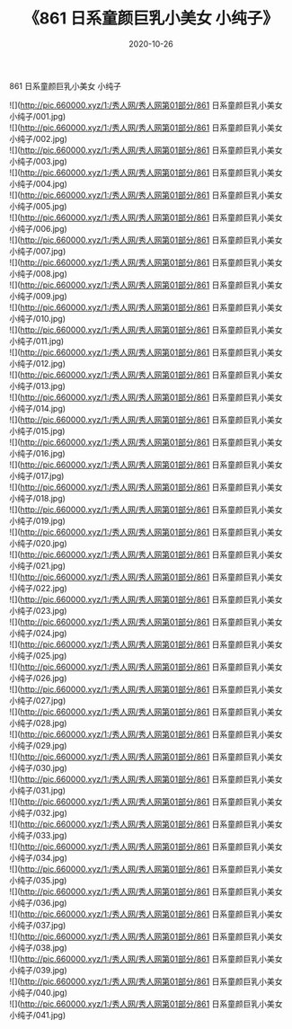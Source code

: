 ﻿---
layout: post
title:  《861 日系童颜巨乳小美女 小纯子》
date:   2020-10-26
img: http://pic.660000.xyz/1:/秀人网/秀人网第01部分/861 日系童颜巨乳小美女 小纯子/000.jpg
categories: [美女, 清纯, 唯美]
---

861 日系童颜巨乳小美女 小纯子

  ![](http://pic.660000.xyz/1:/秀人网/秀人网第01部分/861 日系童颜巨乳小美女 小纯子/001.jpg) <br> ![](http://pic.660000.xyz/1:/秀人网/秀人网第01部分/861 日系童颜巨乳小美女 小纯子/002.jpg) <br> ![](http://pic.660000.xyz/1:/秀人网/秀人网第01部分/861 日系童颜巨乳小美女 小纯子/003.jpg) <br> ![](http://pic.660000.xyz/1:/秀人网/秀人网第01部分/861 日系童颜巨乳小美女 小纯子/004.jpg) <br> ![](http://pic.660000.xyz/1:/秀人网/秀人网第01部分/861 日系童颜巨乳小美女 小纯子/005.jpg) <br> ![](http://pic.660000.xyz/1:/秀人网/秀人网第01部分/861 日系童颜巨乳小美女 小纯子/006.jpg) <br> ![](http://pic.660000.xyz/1:/秀人网/秀人网第01部分/861 日系童颜巨乳小美女 小纯子/007.jpg) <br> ![](http://pic.660000.xyz/1:/秀人网/秀人网第01部分/861 日系童颜巨乳小美女 小纯子/008.jpg) <br> ![](http://pic.660000.xyz/1:/秀人网/秀人网第01部分/861 日系童颜巨乳小美女 小纯子/009.jpg) <br> ![](http://pic.660000.xyz/1:/秀人网/秀人网第01部分/861 日系童颜巨乳小美女 小纯子/010.jpg) <br> ![](http://pic.660000.xyz/1:/秀人网/秀人网第01部分/861 日系童颜巨乳小美女 小纯子/011.jpg) <br> ![](http://pic.660000.xyz/1:/秀人网/秀人网第01部分/861 日系童颜巨乳小美女 小纯子/012.jpg) <br> ![](http://pic.660000.xyz/1:/秀人网/秀人网第01部分/861 日系童颜巨乳小美女 小纯子/013.jpg) <br> ![](http://pic.660000.xyz/1:/秀人网/秀人网第01部分/861 日系童颜巨乳小美女 小纯子/014.jpg) <br> ![](http://pic.660000.xyz/1:/秀人网/秀人网第01部分/861 日系童颜巨乳小美女 小纯子/015.jpg) <br> ![](http://pic.660000.xyz/1:/秀人网/秀人网第01部分/861 日系童颜巨乳小美女 小纯子/016.jpg) <br> ![](http://pic.660000.xyz/1:/秀人网/秀人网第01部分/861 日系童颜巨乳小美女 小纯子/017.jpg) <br> ![](http://pic.660000.xyz/1:/秀人网/秀人网第01部分/861 日系童颜巨乳小美女 小纯子/018.jpg) <br> ![](http://pic.660000.xyz/1:/秀人网/秀人网第01部分/861 日系童颜巨乳小美女 小纯子/019.jpg) <br> ![](http://pic.660000.xyz/1:/秀人网/秀人网第01部分/861 日系童颜巨乳小美女 小纯子/020.jpg) <br> ![](http://pic.660000.xyz/1:/秀人网/秀人网第01部分/861 日系童颜巨乳小美女 小纯子/021.jpg) <br> ![](http://pic.660000.xyz/1:/秀人网/秀人网第01部分/861 日系童颜巨乳小美女 小纯子/022.jpg) <br> ![](http://pic.660000.xyz/1:/秀人网/秀人网第01部分/861 日系童颜巨乳小美女 小纯子/023.jpg) <br> ![](http://pic.660000.xyz/1:/秀人网/秀人网第01部分/861 日系童颜巨乳小美女 小纯子/024.jpg) <br> ![](http://pic.660000.xyz/1:/秀人网/秀人网第01部分/861 日系童颜巨乳小美女 小纯子/025.jpg) <br> ![](http://pic.660000.xyz/1:/秀人网/秀人网第01部分/861 日系童颜巨乳小美女 小纯子/026.jpg) <br> ![](http://pic.660000.xyz/1:/秀人网/秀人网第01部分/861 日系童颜巨乳小美女 小纯子/027.jpg) <br> ![](http://pic.660000.xyz/1:/秀人网/秀人网第01部分/861 日系童颜巨乳小美女 小纯子/028.jpg) <br> ![](http://pic.660000.xyz/1:/秀人网/秀人网第01部分/861 日系童颜巨乳小美女 小纯子/029.jpg) <br> ![](http://pic.660000.xyz/1:/秀人网/秀人网第01部分/861 日系童颜巨乳小美女 小纯子/030.jpg) <br> ![](http://pic.660000.xyz/1:/秀人网/秀人网第01部分/861 日系童颜巨乳小美女 小纯子/031.jpg) <br> ![](http://pic.660000.xyz/1:/秀人网/秀人网第01部分/861 日系童颜巨乳小美女 小纯子/032.jpg) <br> ![](http://pic.660000.xyz/1:/秀人网/秀人网第01部分/861 日系童颜巨乳小美女 小纯子/033.jpg) <br> ![](http://pic.660000.xyz/1:/秀人网/秀人网第01部分/861 日系童颜巨乳小美女 小纯子/034.jpg) <br> ![](http://pic.660000.xyz/1:/秀人网/秀人网第01部分/861 日系童颜巨乳小美女 小纯子/035.jpg) <br> ![](http://pic.660000.xyz/1:/秀人网/秀人网第01部分/861 日系童颜巨乳小美女 小纯子/036.jpg) <br> ![](http://pic.660000.xyz/1:/秀人网/秀人网第01部分/861 日系童颜巨乳小美女 小纯子/037.jpg) <br> ![](http://pic.660000.xyz/1:/秀人网/秀人网第01部分/861 日系童颜巨乳小美女 小纯子/038.jpg) <br> ![](http://pic.660000.xyz/1:/秀人网/秀人网第01部分/861 日系童颜巨乳小美女 小纯子/039.jpg) <br> ![](http://pic.660000.xyz/1:/秀人网/秀人网第01部分/861 日系童颜巨乳小美女 小纯子/040.jpg) <br> ![](http://pic.660000.xyz/1:/秀人网/秀人网第01部分/861 日系童颜巨乳小美女 小纯子/041.jpg) <br>